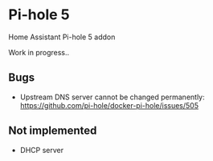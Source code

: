 # Pi-hole 5

Home Assistant Pi-hole 5 addon

Work in progress..

## Bugs

- Upstream DNS server cannot be changed permanently: https://github.com/pi-hole/docker-pi-hole/issues/505

## Not implemented

- DHCP server

